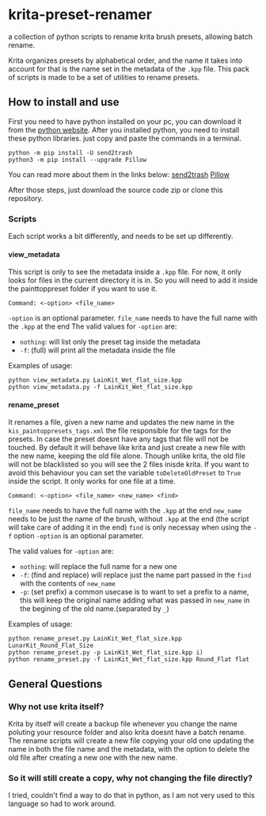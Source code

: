 # krita-preset-renamer
a collection of python scripts to rename krita brush presets, allowing batch rename.

Krita organizes presets by alphabetical order, and the name it takes into account for that is the name set in the metadata of the `.kpp` file.
This pack of scripts is made to be a set of utilities to rename presets.

## How to install and use

First you need to have python installed on your pc, you can download it from the [python website](https://www.python.org).
After you installed python, you need to install these python libraries. just copy and paste the commands in a terminal. 
```
python -m pip install -U send2trash
python3 -m pip install --upgrade Pillow
```
You can read more about them in the links below:
[send2trash](https://github.com/arsenetar/send2trash)
[Pillow](https://pillow.readthedocs.io/en/stable/index.html)

After those steps, just download the source code zip or clone this repository.

### Scripts
Each script works a bit differently, and needs to be set up differently.

#### view_metadata
This script is only to see the metadata inside a `.kpp` file. For now, it only looks for files in the current directory it is in. So you will need to add it inside the painttoppreset folder if you want to use it.
```
Command: <-option> <file_name> 
``` 
`-option` is an optional parameter.
`file_name` needs to have the full name with the `.kpp` at the end
The valid values for `-option` are:
- `nothing`: will list only the preset tag inside the metadata
- `-f`: (full) will print all the metadata inside the file 

Examples of usage:
```shell
python view_metadata.py LainKit_Wet_flat_size.kpp
python view_metadata.py -f LainKit_Wet_flat_size.kpp
```
#### rename_preset
It renames a file, given a new name and updates the new name in the `kis_paintoppresets_tags.xml` the file responsible for the tags for the presets. In case the preset doesnt have any tags that file will not be touched.
By default it will behave like krita and just create a new file with the new name, keeping the old file alone. Though unlike krita, the old file will not be blacklisted so you will see the 2 files inisde krita. If you want to avoid this behaviour you can set the variable `toDeleteOldPreset` to `True` inside the script.
It only works for one file at a time.

```
Command: <-option> <file_name> <new_name> <find>
``` 
`file_name` needs to have the full name with the `.kpp` at the end
`new_name` needs to be just the name of the brush, without `.kpp` at the end (the script will take care of adding it in the end)
`find` is only necessay when using the `-f` option
`-option` is an optional parameter.

The valid values for `-option` are:
- `nothing`: will replace the full name for a new one 
- `-f`: (find and replace) will replace just the name part passed in the `find` with the contents of `new_name`
- `-p`: (set prefix) a common usecase is to want to set a prefix to a name, this will keep the original name adding what was passed in `new_name` in the begining of the old name.(separated by `_`) 

Examples of usage:
```shell
python rename_preset.py LainKit_Wet_flat_size.kpp LunarKit_Round_Flat_Size
python rename_preset.py -p LainKit_Wet_flat_size.kpp i)
python rename_preset.py -f LainKit_Wet_flat_size.kpp Round_Flat flat
```

## General Questions

### Why not use krita itself?
Krita by itself will create a backup file whenever you change the name poluting your resource folder and also krita doesnt have a batch rename. The rename scripts will create a new file copying your old one updating the name in both the file name and the metadata, with the option to delete the old file after creating a new one with the new name.

### So it will still create a copy, why not changing the file directly?
I tried, couldn't find a way to do that in python, as I am not very used to this language so had to work around.
